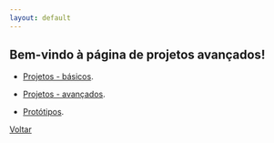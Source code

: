 ```yaml
---
layout: default
---
```


## Bem-vindo à página de projetos avançados!


- [Projetos - básicos](./b.html).

- [Projetos - avançados](./a.html).

- [Protótipos](./p.html).


[Voltar](./)

